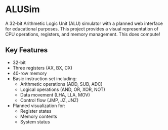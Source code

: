 # ALUSim

A 32-bit Arithmetic Logic Unit (ALU) simulator with a planned web interface for educational purposes. This project provides a visual representation of CPU operations, registers, and memory management.
This does compute!

## Key Features

- 32-bit
- Three registers (AX, BX, CX)
- 40-row memory
- Basic instruction set including:
  - Arithmetic operations (ADD, SUB, ADC)
  - Logical operations (AND, OR, XOR, NOT)
  - Data movement (LHA, LLA, MOV)
  - Control flow (JMP, JZ, JNZ)
- Planned visualization for:
  - Register states
  - Memory contents
  - System status
